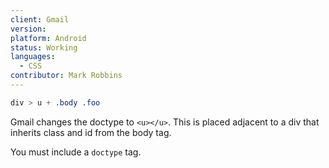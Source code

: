 ```yaml
---
client: Gmail
version:
platform: Android
status: Working
languages:
  - CSS
contributor: Mark Robbins
---
```


```css
div > u + .body .foo
```

Gmail changes the doctype to `<u></u>`. This is placed adjacent to a div that inherits class and id from the body tag.

You must include a `doctype` tag.
